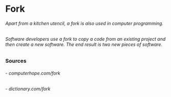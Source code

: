 # Fork

###### Apart from a kitchen utencil, a fork is also used in computer programming. 

###### Software developers use a fork to copy a code from an existing project and then create a new software. The end result is two new pieces of software.


### Sources

###### - computerhope.com/fork
###### - dictionary.com/fork
